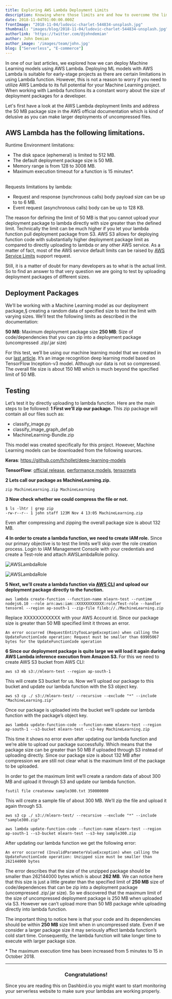 ```yaml
---
title: Exploring AWS Lambda Deployment Limits
description: Knowing where those limits are and how to overcome the limitation is key for developing a successful serverless app
date: 2018-11-04T01:00:00.000Z
frontImage: "2018-11-04/ludovic-charlet-544834-unsplash.jpg"
thumbnail: "images/blog/2018-11-04/ludovic-charlet-544834-unsplash.jpg"
authorlink: 'https://twitter.com/@johndemian'
author: John Demian
author_image: '/images/team/john.jpg'
blog: ["Serverless", "E-commerce"]
---
```


In one of our last articles, we explored how we can deploy Machine Learning models using AWS Lambda. Deploying ML models with AWS Lambda is suitable for early-stage projects as there are certain limitations in using Lambda function. However, this is not a reason to worry if you need to utilize AWS Lambda to its full potential for your Machine Learning project.
When working with Lambda functions its a constant worry about the size of deployment packages for a developer.  

Let's first have a look at the AWS Lambda deployment limits and address the 50 MB package size in the AWS official documentation which is kind of delusive as you can make larger deployments of uncompressed files. 

<h2>AWS Lambda has the following limitations. </h2>

Runtime Environment limitations:

* The disk space (ephemeral) is limited to 512 MB.
* The default deployment package size is 50 MB.
* Memory range is from 128 to 3008 MB.
* Maximum execution timeout for a function is 15 minutes*.
<br>
Requests limitations by lambda:

* Request and response (synchronous calls) body payload size can be up to to 6 MB.
* Event request (asynchronous calls) body can be up to 128 KB.

The reason for defining the limit of 50 MB is that you cannot upload your deployment package to lambda directly with size greater than the defined limit. Technically the limit can be much higher if you let your lambda function pull deployment package from S3. AWS S3 allows for deploying function code with substantially higher deployment package limit as compared to directly uploading to lambda or any other AWS service. As a matter of fact, most of the AWS service default limits can be raised by [AWS Service Limits](https://docs.aws.amazon.com/general/latest/gr/aws_service_limits.html) support request. 

Still, it is a matter of doubt for many developers as to what is the actual limit. So to find an answer to that very question we are going to test by uploading deployment packages of different sizes.
 
<h2>Deployment Packages</h2>
We’ll be working with a Machine Learning model as our deployment package,§ creating a random data of specified size to test the limit with varying sizes. We’ll test the following limits as described in the documentation:
 
<strong>50 MB</strong>: Maximum deployment package size
<strong>250 MB</strong>: Size of code/dependencies that you can zip into a deployment package (uncompressed .zip/.jar size)

For this test, we’ll be using our machine learning model that we created in our <a href="https://dashbird.io/blog/machine-learning-in-aws-lambda/">last article</a>. It’s an image recognition deep learning model based on TensorFlow Inception-v3 model. Although our data is not so compressed. The overall file size is about 150 MB which is much beyond the specified limit of 50 MB.

<h2>Testing</h2>
Let’s test it by directly uploading to lambda function. Here are the main steps to be followed:
<strong>1 First we’ll zip our package.</strong> This zip package will contain all our files such as:

* classify_image.py
* classify_image_graph_def.pb
* MachineLearning-Bundle.zip

This model was created specifically for this project. However, Machine Learning models can be downloaded from the following sources.

<strong>Keras</strong>: https://github.com/fchollet/deep-learning-models

<strong>TensorFlow</strong>: [official release](https://github.com/tensorflow/models/tree/master/official), [performance models](https://www.tensorflow.org/performance/performance_models), [tensornets](https://github.com/taehoonlee/tensornets)

<strong>2 Lets call our package as MachineLearning.zip.</strong>

``` 
zip MachineLearning.zip MachineLearning 
```

<strong>3 Now check whether we could compress the file or not.</strong>

```
$ ls -lhtr | grep zip
-rw-r--r-- 1 john staff 123M Nov 4 13:05 MachineLearning.zip
```
Even after compressing and zipping the overall package size is about 132 MB.

<strong>4 In order to create a lambda function, we need to create IAM role.</strong> Since our primary objective is to test the limits we’ll skip over the role creation process. Login to IAM Management Console with your credentials and create a Test-role and attach AWSLambdaRole policy.

![AWSLambdaRole](/images/blog/2018-11-04/image5.png)

![AWSLambdaRole](/images/blog/2018-11-04/image4.png)


<strong>5 Next, we’ll create a lambda function via <a href="https://docs.aws.amazon.com/cli/latest/userguide/cli-chap-welcome.html">AWS CLI</a> and upload our deployment package directly to the function.</strong>

`
aws lambda create-function --function-name mlearn-test --runtime nodejs6.10 --role arn:aws:iam::XXXXXXXXXXXX:role/Test-role --handler tensorml --region ap-south-1 --zip-file fileb://./MachineLearning.zip
`

Replace XXXXXXXXXXXX with your AWS Account id. Since our package size is greater than 50 MB specified limit it throws an error.

``
An error occurred (RequestEntityTooLargeException) when calling the UpdateFunctionCode operation: Request must be smaller than 69905067 bytes for the UpdateFunctionCode operation
``

<strong>6 Since our deployment package is quite large we will load it again during AWS Lambda inference execution from Amazon S3. </strong>For this we need to create AWS S3 bucket from AWS CLI:

```
aws s3 mb s3://mlearn-test --region ap-south-1
```
 
This will create S3 bucket for us. Now we’ll upload our package to this bucket and update our lambda function with the S3 object key.

```
aws s3 cp ./ s3://mlearn-test/ --recursive --exclude "*" --include "MachineLearning.zip"
```
 
Once our package is uploaded into the bucket we’ll update our lambda function with the package’s object key.

```
aws lambda update-function-code --function-name mlearn-test --region ap-south-1 --s3-bucket mlearn-test --s3-key MachineLearning.zip
```

This time it shows no error even after updating our lambda function and we’re able to upload our package successfully. Which means that the package size can be greater than 50 MB if uploaded through S3 instead of uploading directly. Since our package size is about 132 MB after compression we are still not clear what is the maximum limit of the package to be uploaded. 

In order to get the maximum limit we’ll create a random data of about 300 MB and upload it through S3 and update our lambda function.

```
fsutil file createnew sample300.txt 350000000
```

This will create a sample file of about 300 MB. We’ll zip the file and upload it again through S3.  

```
aws s3 cp ./ s3://mlearn-test/ --recursive --exclude "*" --include "sample300.zip"
```

`
aws lambda update-function-code --function-name mlearn-test --region ap-south-1 --s3-bucket mlearn-test --s3-key sample300.zip
`

After updating our lambda function we get the following error:

`
An error occurred (InvalidParameterValueException) when calling the UpdateFunctionCode operation: Unzipped size must be smaller than 262144000 bytes
`

The error describes that the size of the unzipped package should be smaller than 262144000 bytes which is about <strong>262 MB</strong>. We can notice here that this size is just a little greater than the specified limit of <strong>250 MB</strong> size of code/dependences that can be zip into a deployment package (uncompressed .zip/.jar size).  So we discovered that the maximum limit of the size of uncompressed deployment package is 250 MB when uploaded via S3. However we can’t upload more than 50 MB package while uploading directly into lambda function. 

The important thing to notice here is that your code and its dependencies should be within <strong>250 MB</strong> size limit when in uncompressed state. Even if we consider a larger package size it may seriously affect lambda function’s cold start time. Consequently, the lambda function will take longer time to execute with larger package size. 



<italic>* The maximum execution time has been increased from 5 minutes to 15 in October 2018.</italic>

---
<center><h3>Congratulations!</h3></center>
Since you are reading this on Dashbird.io you might want to start monitoring your serverless website to make sure your lambdas are working properly.

